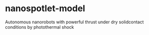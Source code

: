 # nanospotlet-model
Autonomous nanorobots with powerful thrust under dry solidcontact conditions by photothermal shock
